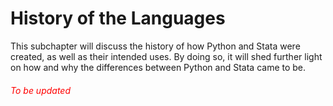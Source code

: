# History of the Languages

This subchapter will discuss the history of how Python and Stata were created, as well as their intended uses. By doing so, it will shed further light on how and why the differences between Python and Stata came to be.

###### <span style="color:red"> To be updated </span>

<!-- From ChatGPT

## History of Python:

Python is a high-level, interpreted programming language that was created by Guido van Rossum. The language's development began in the late 1980s, and the first official Python release, version 0.9.0, came out in February 1991. Guido van Rossum aimed to create a language that emphasized code readability and ease of use, inspired by the ABC language.

The name "Python" was chosen as a tribute to the British comedy group Monty Python. Over the years, Python evolved, with significant releases such as Python 2.0 in 2000 and Python 3.0 in 2008. Python 3 introduced backward-incompatible changes to enhance the language's consistency and eliminate redundancy.

Python gained popularity due to its simplicity, readability, and versatility. It became widely used in various domains, including web development, data science, artificial intelligence, and more. Python's extensive standard library and a vibrant community of developers contributed to its success.

## History of Stata:

Stata is a statistical software package designed for data analysis, manipulation, and visualization. It was developed by StataCorp, founded by William Gould, James Hardin, and Cleve Moler. Stata's development began in the early 1980s, with the first version, Stata 1.0, released in 1985.

Stata was initially focused on providing tools for econometric and statistical analysis. It gained popularity among researchers, economists, and social scientists for its powerful data management capabilities and robust statistical features.

Over the years, StataCorp released several versions of the software, adding new features and improving existing ones. Stata's scripting language allows users to automate tasks and create reproducible analyses. The software is widely used in academia, government, and industry for a variety of applications, including econometrics, public health research, and social sciences.

Both Python and Stata have become essential tools in their respective domains, with Python's general-purpose nature making it versatile across many fields, and Stata's specialization in statistical analysis making it a go-to choice for researchers and analysts in specific disciplines. -->